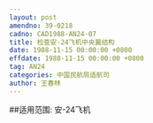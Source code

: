 ```yaml
---
layout: post
amendno: 39-0218
cadno: CAD1988-AN24-07
title: 检查安-24飞机中央翼结构
date: 1988-11-15 00:00:00 +0800
effdate: 1988-11-15 00:00:00 +0800
tag: AN24
categories: 中国民航局适航司
author: 王春林
---
```


##适用范围:
安-24飞机

